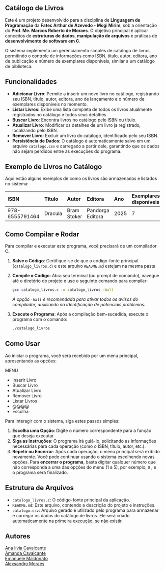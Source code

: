 ##  Catálogo de Livros 

Este é um projeto desenvolvido para a disciplina de **Linguagem de Programação** da **Fatec Arthur de Azevedo - Mogi Mirim**, sob a orientação do **Prof. Me. Marcos Roberto de Moraes**. O objetivo principal é aplicar conceitos de **estruturas de dados**, **manipulação de arquivos** e práticas de **desenvolvimento de software em C**.

O sistema implementa um gerenciamento simples de catálogo de livros, permitindo o controle de informações como ISBN, título, autor, editora, ano de publicação e número de exemplares disponíveis, similar a um catálogo de biblioteca.

##  Funcionalidades

* **Adicionar Livro**: Permite a inserir um novo livro no catálogo, registrando seu ISBN, título, autor, editora, ano de lançamento e o número de exemplares disponíveis no momento. 
* **Listar Livros**: Exibe uma lista completa de todos os livros atualmente registrados no catálogo e todos seus detalhes. 
* **Buscar Livro**: Encontra livros no catálogo pelo ISBN ou título.
* **Atualizar Livro**: Modificar os detalhes de um livro ja registrado, localizando pelo ISBN.
* **Remover Livro**: Excluir um livro do catálogo, identificado pelo seu ISBN.
* **Persistência de Dados**: O catálogo é automaticamente salvo em um arquivo `catalogo.csv` e carregado a partir dele, garantindo que os dados não sejam perdidos entre as execuções do programa.

## Exemplo de Livros no Catálogo

Aqui estão alguns exemplos de como os livros são armazenados e listados no sistema:

| ISBN           | Título   | Autor       | Editora          | Ano  | Exemplares disponíveis|
| :------------- | :------- | :---------- | :--------------- | :--- | :--------- |
| 978-6555791464 | Dracula  | Bram Stoker | Pandorga Editora | 2025 | 7          |

##  Como Compilar e Rodar

Para compilar e executar este programa, você precisará de um compilador C.

1.  **Salve o Código**: Certifique-se de que o código-fonte principal (`catalogo_livros.c`) e este arquivo `README.md` estejam na mesma pasta.

2.  **Compile o Código**: Abra seu terminal (ou prompt de comando), navegue até o diretório do projeto e use o seguinte comando para compilar:

    ```bash
    gcc catalogo_livros.c -o catalogo_livros -Wall
    ```
    *A opção `-Wall` é recomendada para ativar todos os avisos do compilador, auxiliando na identificação de potenciais problemas.*

3.  **Execute o Programa**: Após a compilação bem-sucedida, execute o programa com o comando:

    ```bash
    ./catalogo_livros
    ```

##  Como Usar

Ao iniciar o programa, você será recebido por um menu principal, apresentando as opções:


MENU
 * Inserir Livro
 * Buscar Livro
 * Atualizar Livro
 * Remover Livro
 * Listar Livros
 * @@@@
 * Escolha:
<!-- end list -->

Para interagir com o sistema, siga estes passos simples:

1.  **Escolha uma Opção**: Digite o número correspondente para a função que deseja executar.
2.  **Siga as Instruções**: O programa irá guiá-lo, solicitando as informações necessárias para cada operação (como o ISBN, título, autor, etc.). 
3.  **Repetir ou Encerrar**: Após cada operação, o menu principal será exibido novamente. Você pode continuar usando o sistema escolhendo novas opções. Para **encerrar o programa**, basta digitar qualquer número que não corresponda a uma das opções do menu (1 a 5), por exemplo, `0` , e o programa será finalizado.

##  Estrutura de Arquivos

* `catalogo_livros.c`: O código-fonte principal da aplicação.
* `README.md`: Este arquivo, contendo a descrição do projeto e instruções.
* `catalogo.csv`: Arquivo gerado e utilizado pelo programa para armazenar e carregar os dados do catálogo de livros. Ele será criado automaticamente na primeira execução, se não existir.

## Autores
<div class="contributor">
        <a href="https://github.com/AnaliviaCavalcante" target="_blank">Ana lívia Cavalcante</a>
    </div>
<div class="contributor">
        <a href="https://github.com/amandagoesc" target="_blank">Amanda Cavalcante</a>
    </div>
<div class="contributor">
        <a href="https://github.com/Manuumaldonatoo" target="_blank">Emanuele Maldonato</a>
    </div>
<div class="contributor">
        <a href="https://github.com/alexgmoraesz" target="_blank">Alexsandro Moraes </a>
    </div>




